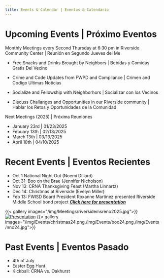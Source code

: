 ```yaml
---
title: Events & Calendar | Eventos & Calendario
---
```


# Upcoming Events | Próximo Eventos

Monthly Meetings every Second Thursday at 6:30 pm in Riverside Community Center | Reunión en Segundo Jueves del Me 

* Free Snacks and Drinks Brought by Neighbors | Bebidas y Comidas Gratis Del Vecino

* Crime and Code Updates from FWPD and Compliance |  Crimen and Codigo Ultimas Noticias

* Socialize and Fellowship with Neighborhors | Socializar con los Vecinos

* Discuss Challanges and Opportunities in our Riverside community | Hablar los Retos y Oportunidades de la Comunidad 



Next Meetings (2025) | Próxima Reuniónes 
* January 23rd | 01/23/2025
* Febuary 13th | 02/13/2025
* March 13th | 03/13/2025
* April 10th | 04/10/2025



# Recent Events | Eventos Recientes

* Oct 1 National Night Out (Noemi Dillard)
* Oct 31: Boo on the Brae (Jennifer Nicholson)
* Nov 13: CRNA Thanksgiving Feast (Martha Linnartz)
* Dec 14: Christmas at Riverside (Evelyn Miller)
* Feb 13: FWISD Board President Roxanne Martinez presented Riverside Middle School bond project [**_Click here for presentation_**](https://docs.google.com/presentation/d/1t_LAs2gh_mLt4dVWM4lgPJsQ7jRUdeyr/edit?usp=sharing&ouid=114456869405722835155&rtpof=true&sd=true)

{{< gallery images="/img/Meetings/riversidemsreno2025.jpg">}}
[![Presentation](/img/Meetings/riversidemsreno2025.jpg)](http://crnafwtx.com "Link to Presentation")
{{< gallery images="/img/Events/christmas24.png,/img/Events/boo24.png,/img/Events/nno24.jpg">}}

# Past Events | Eventos Pasado
* 4th  of July 
* Easter Egg Hunt
* Kickball: CRNA vs. Oakhurst


